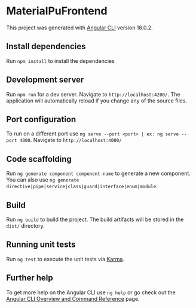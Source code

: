 # MaterialPuFrontend

This project was generated with [Angular CLI](https://github.com/angular/angular-cli) version 18.0.2.

## Install dependencies

Run `npm install` to install the dependencies

## Development server

Run `npm run` for a dev server. Navigate to `http://localhost:4200/`. The application will automatically reload if you change any of the source files.

## Port configuration
To run on a different port use `ng serve --port <port> | ex: ng serve --port 4000`. Navigate to `http://localhost:4000/`

## Code scaffolding

Run `ng generate component component-name` to generate a new component. You can also use `ng generate directive|pipe|service|class|guard|interface|enum|module`.

## Build

Run `ng build` to build the project. The build artifacts will be stored in the `dist/` directory.

## Running unit tests

Run `ng test` to execute the unit tests via [Karma](https://karma-runner.github.io).

## Further help

To get more help on the Angular CLI use `ng help` or go check out the [Angular CLI Overview and Command Reference](https://angular.dev/tools/cli) page.
